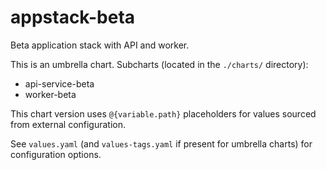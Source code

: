 # appstack-beta

Beta application stack with API and worker.

This is an umbrella chart.
Subcharts (located in the `./charts/` directory):
- api-service-beta
- worker-beta

This chart version uses `@{variable.path}` placeholders for values sourced from external configuration.

See `values.yaml` (and `values-tags.yaml` if present for umbrella charts) for configuration options.
